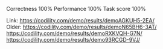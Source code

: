 Correctness 100%
Performance 100%
Task score  100%

Link: https://codility.com/demo/results/demoAGKUH5-2EA/  
Older:
https://codility.com/demo/results/demoN65BH6-3AT/  
https://codility.com/demo/results/demoRXKVQH-G7N/  
https://codility.com/demo/results/demo93RCGD-9VJ/  
